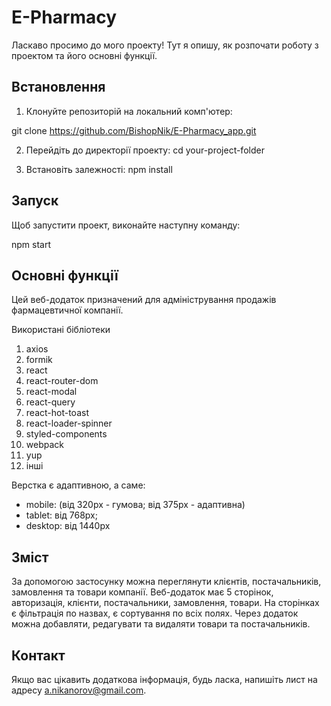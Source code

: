 <!-- @format -->

# E-Pharmacy

Ласкаво просимо до мого проекту! Тут я опишу, як розпочати роботу з проектом та його основні функції.

## Встановлення

1. Клонуйте репозиторій на локальний комп'ютер:

git clone https://github.com/BishopNik/E-Pharmacy_app.git

2. Перейдіть до директорії проекту:
   cd your-project-folder

3. Встановіть залежності:
   npm install

## Запуск

Щоб запустити проект, виконайте наступну команду:

npm start

## Основні функції

Цей веб-додаток призначений для адміністрування продажів фармацевтичної компанії.

Використані бібліотеки

1. axios
2. formik
3. react
4. react-router-dom
5. react-modal
6. react-query
7. react-hot-toast
8. react-loader-spinner
9. styled-components
10. webpack
11. yup
12. інші

Верстка є адаптивною, а саме:

-   mobile: (від 320рх - гумова; від 375px - адаптивна)
-   tablet: від 768px;
-   desktop: від 1440px

## Зміст

За допомогою застосунку можна переглянути клієнтів, постачальників, замовлення та товари компанії. Веб-додаток має 5 сторінок, авторизація, клієнти, постачальники, замовлення, товари. На сторінках є фільтрація по назвах, є сортування по всіх полях. Через додаток можна добавляти, редагувати та видаляти товари та постачальників.

## Контакт

Якщо вас цікавить додаткова інформація, будь ласка, напишіть лист на адресу a.nikanorov@gmail.com.
